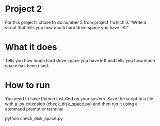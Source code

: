 # Project 2
For this project I chose to do number 5 from project 1 which is "Write a script that tells you how much hard drive space you have left" 
# What it does
Tells you how much hard drive space you have left and tells you how much space has been used.
# How to run 
You need to have Python installed on your system. Save the script to a file with a .py extension (check_disk_space.py) and then run it using a command prompt or terminal

python check_disk_space.py

